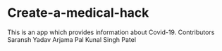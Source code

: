 # Create-a-medical-hack
This is an app which provides information about Covid-19.
Contributors
Saransh Yadav
Arjama Pal
Kunal Singh Patel
